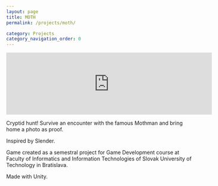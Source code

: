```yaml
---
layout: page
title: MOTH
permalink: /projects/moth/

category: Projects
category_navigation_order: 0
---
```


<iframe src="https://itch.io/embed/435121" height="167" width="552" frameborder="0"></iframe>


Cryptid hunt! Survive an encounter with the famous Mothman and bring home a photo as proof.

Inspired by Slender.

Game created as a semestral project for Game Development course at Faculty of Informatics and Information Technologies of Slovak University of Technology in Bratislava.

Made with Unity.
